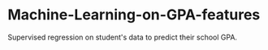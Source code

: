 # Machine-Learning-on-GPA-features
Supervised regression on student's data to predict their school GPA.
